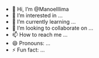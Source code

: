 - 👋 Hi, I’m @Manoelllima
- 👀 I’m interested in ...
- 🌱 I’m currently learning ...
- 💞️ I’m looking to collaborate on ...
- 📫 How to reach me ...
- 😄 Pronouns: ...
- ⚡ Fun fact: ...

<!---
Manoelllima/Manoelllima is a ✨ special ✨ repository because its `README.md` (this file) appears on your GitHub profile.
You can click the Preview link to take a look at your changes.
--->
